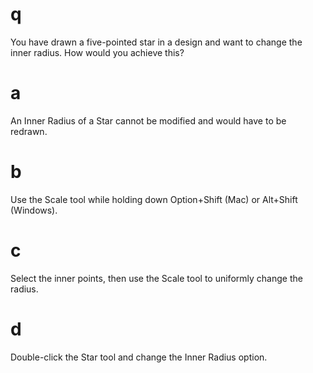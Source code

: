 # q
You have drawn a five-pointed star in a design and want to change the inner radius. How would you achieve this?
# a
An Inner Radius of a Star cannot be modified and would have to be redrawn.
# b
Use the Scale tool while holding down Option+Shift (Mac) or Alt+Shift (Windows).
# c
Select the inner points, then use the Scale tool to uniformly change the radius.
# d
Double-click the Star tool and change the Inner Radius option.